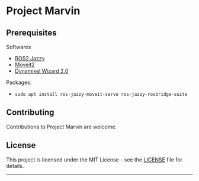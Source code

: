# Project Marvin

## Prerequisites

Softwares

- [ROS2 Jazzy](https://docs.ros.org/en/jazzy/Installation/Ubuntu-Install-Debs.html)
- [Moveit2](https://moveit.ai/install-moveit2/binary/)
- [Dynamixel Wizard 2.0](https://emanual.robotis.com/docs/en/software/dynamixel/dynamixel_wizard2/)

Packages:

- `sudo apt install ros-jazzy-moveit-servo ros-jazzy-rosbridge-suite`

## Contributing

Contributions to Project Marvin are welcome.

## License

This project is licensed under the MIT License - see the [LICENSE](LICENSE) file for details.

---
